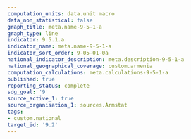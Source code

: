 ```yaml
---
computation_units: data.unit macro
data_non_statistical: false
graph_title: meta.name-9-5-1-a
graph_type: line
indicator: 9.5.1.a
indicator_name: meta.name-9-5-1-a
indicator_sort_order: 9-05-01-0a
national_indicator_description: meta.description-9-5-1-a
national_geographical_coverage: custom.armenia
computation_calculations: meta.calculations-9-5-1-a
published: true
reporting_status: complete
sdg_goal: '9'
source_active_1: true
source_organisation_1: sources.Armstat
tags:
- custom.national
target_id: '9.2'
---
```

